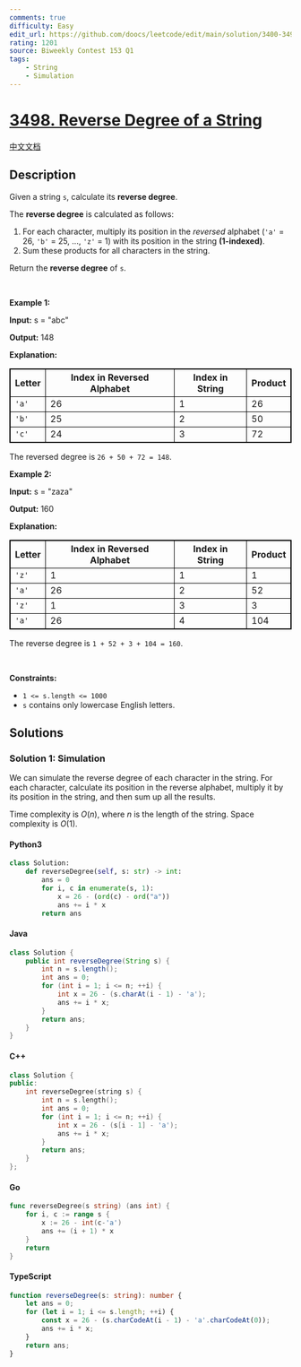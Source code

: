 ```yaml
---
comments: true
difficulty: Easy
edit_url: https://github.com/doocs/leetcode/edit/main/solution/3400-3499/3498.Reverse%20Degree%20of%20a%20String/README_EN.md
rating: 1201
source: Biweekly Contest 153 Q1
tags:
    - String
    - Simulation
---
```


<!-- problem:start -->

# [3498. Reverse Degree of a String](https://leetcode.com/problems/reverse-degree-of-a-string)

[中文文档](/solution/3400-3499/3498.Reverse%20Degree%20of%20a%20String/README.md)

## Description

<!-- description:start -->

<p>Given a string <code>s</code>, calculate its <strong>reverse degree</strong>.</p>

<p>The <strong>reverse degree</strong> is calculated as follows:</p>

<ol>
	<li>For each character, multiply its position in the <em>reversed</em> alphabet (<code>&#39;a&#39;</code> = 26, <code>&#39;b&#39;</code> = 25, ..., <code>&#39;z&#39;</code> = 1) with its position in the string <strong>(1-indexed)</strong>.</li>
	<li>Sum these products for all characters in the string.</li>
</ol>

<p>Return the <strong>reverse degree</strong> of <code>s</code>.</p>

<p>&nbsp;</p>
<p><strong class="example">Example 1:</strong></p>

<div class="example-block">
<p><strong>Input:</strong> <span class="example-io">s = &quot;abc&quot;</span></p>

<p><strong>Output:</strong> <span class="example-io">148</span></p>

<p><strong>Explanation:</strong></p>

<table style="border: 1px solid black;">
	<tbody>
		<tr>
			<th style="border: 1px solid black;">Letter</th>
			<th style="border: 1px solid black;">Index in Reversed Alphabet</th>
			<th style="border: 1px solid black;">Index in String</th>
			<th style="border: 1px solid black;">Product</th>
		</tr>
		<tr>
			<td style="border: 1px solid black;"><code>&#39;a&#39;</code></td>
			<td style="border: 1px solid black;">26</td>
			<td style="border: 1px solid black;">1</td>
			<td style="border: 1px solid black;">26</td>
		</tr>
		<tr>
			<td style="border: 1px solid black;"><code>&#39;b&#39;</code></td>
			<td style="border: 1px solid black;">25</td>
			<td style="border: 1px solid black;">2</td>
			<td style="border: 1px solid black;">50</td>
		</tr>
		<tr>
			<td style="border: 1px solid black;"><code>&#39;c&#39;</code></td>
			<td style="border: 1px solid black;">24</td>
			<td style="border: 1px solid black;">3</td>
			<td style="border: 1px solid black;">72</td>
		</tr>
	</tbody>
</table>

<p>The reversed degree is <code>26 + 50 + 72 = 148</code>.</p>
</div>

<p><strong class="example">Example 2:</strong></p>

<div class="example-block">
<p><strong>Input:</strong> <span class="example-io">s = &quot;zaza&quot;</span></p>

<p><strong>Output:</strong> <span class="example-io">160</span></p>

<p><strong>Explanation:</strong></p>

<table style="border: 1px solid black;">
	<tbody>
		<tr>
			<th style="border: 1px solid black;">Letter</th>
			<th style="border: 1px solid black;">Index in Reversed Alphabet</th>
			<th style="border: 1px solid black;">Index in String</th>
			<th style="border: 1px solid black;">Product</th>
		</tr>
		<tr>
			<td style="border: 1px solid black;"><code>&#39;z&#39;</code></td>
			<td style="border: 1px solid black;">1</td>
			<td style="border: 1px solid black;">1</td>
			<td style="border: 1px solid black;">1</td>
		</tr>
		<tr>
			<td style="border: 1px solid black;"><code>&#39;a&#39;</code></td>
			<td style="border: 1px solid black;">26</td>
			<td style="border: 1px solid black;">2</td>
			<td style="border: 1px solid black;">52</td>
		</tr>
		<tr>
			<td style="border: 1px solid black;"><code>&#39;z&#39;</code></td>
			<td style="border: 1px solid black;">1</td>
			<td style="border: 1px solid black;">3</td>
			<td style="border: 1px solid black;">3</td>
		</tr>
		<tr>
			<td style="border: 1px solid black;"><code>&#39;a&#39;</code></td>
			<td style="border: 1px solid black;">26</td>
			<td style="border: 1px solid black;">4</td>
			<td style="border: 1px solid black;">104</td>
		</tr>
	</tbody>
</table>

<p>The reverse degree is <code>1 + 52 + 3 + 104 = 160</code>.</p>
</div>

<p>&nbsp;</p>
<p><strong>Constraints:</strong></p>

<ul>
	<li><code>1 &lt;= s.length &lt;= 1000</code></li>
	<li><code>s</code> contains only lowercase English letters.</li>
</ul>

<!-- description:end -->

## Solutions

<!-- solution:start -->

### Solution 1: Simulation

We can simulate the reverse degree of each character in the string. For each character, calculate its position in the reverse alphabet, multiply it by its position in the string, and then sum up all the results.

Time complexity is $O(n)$, where $n$ is the length of the string. Space complexity is $O(1)$.

<!-- tabs:start -->

#### Python3

```python
class Solution:
    def reverseDegree(self, s: str) -> int:
        ans = 0
        for i, c in enumerate(s, 1):
            x = 26 - (ord(c) - ord("a"))
            ans += i * x
        return ans
```

#### Java

```java
class Solution {
    public int reverseDegree(String s) {
        int n = s.length();
        int ans = 0;
        for (int i = 1; i <= n; ++i) {
            int x = 26 - (s.charAt(i - 1) - 'a');
            ans += i * x;
        }
        return ans;
    }
}
```

#### C++

```cpp
class Solution {
public:
    int reverseDegree(string s) {
        int n = s.length();
        int ans = 0;
        for (int i = 1; i <= n; ++i) {
            int x = 26 - (s[i - 1] - 'a');
            ans += i * x;
        }
        return ans;
    }
};
```

#### Go

```go
func reverseDegree(s string) (ans int) {
	for i, c := range s {
		x := 26 - int(c-'a')
		ans += (i + 1) * x
	}
	return
}
```

#### TypeScript

```ts
function reverseDegree(s: string): number {
    let ans = 0;
    for (let i = 1; i <= s.length; ++i) {
        const x = 26 - (s.charCodeAt(i - 1) - 'a'.charCodeAt(0));
        ans += i * x;
    }
    return ans;
}
```

<!-- tabs:end -->

<!-- solution:end -->

<!-- problem:end -->

